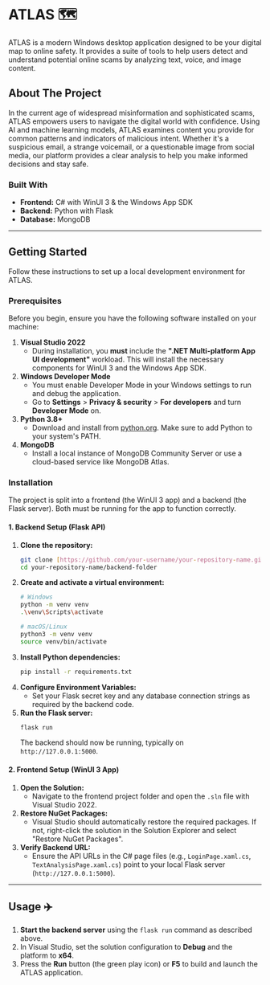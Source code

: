 # ATLAS 🗺️

ATLAS is a modern Windows desktop application designed to be your digital map to online safety. It provides a suite of tools to help users detect and understand potential online scams by analyzing text, voice, and image content.

## About The Project

In the current age of widespread misinformation and sophisticated scams, ATLAS empowers users to navigate the digital world with confidence. Using AI and machine learning models, ATLAS examines content you provide for common patterns and indicators of malicious intent. Whether it's a suspicious email, a strange voicemail, or a questionable image from social media, our platform provides a clear analysis to help you make informed decisions and stay safe.

### Built With

* **Frontend:** C# with WinUI 3 & the Windows App SDK
* **Backend:** Python with Flask
* **Database:** MongoDB

---

## Getting Started

Follow these instructions to set up a local development environment for ATLAS.

### Prerequisites

Before you begin, ensure you have the following software installed on your machine:

1.  **Visual Studio 2022**
    * During installation, you **must** include the **".NET Multi-platform App UI development"** workload. This will install the necessary components for WinUI 3 and the Windows App SDK. 
2.  **Windows Developer Mode**
    * You must enable Developer Mode in your Windows settings to run and debug the application.
    * Go to **Settings** > **Privacy & security** > **For developers** and turn **Developer Mode** on.
3.  **Python 3.8+**
    * Download and install from [python.org](https://www.python.org/). Make sure to add Python to your system's PATH.
4.  **MongoDB**
    * Install a local instance of MongoDB Community Server or use a cloud-based service like MongoDB Atlas.

### Installation

The project is split into a frontend (the WinUI 3 app) and a backend (the Flask server). Both must be running for the app to function correctly.

#### 1. Backend Setup (Flask API)

1.  **Clone the repository:**
    ```sh
    git clone [https://github.com/your-username/your-repository-name.git](https://github.com/your-username/your-repository-name.git)
    cd your-repository-name/backend-folder
    ```
2.  **Create and activate a virtual environment:**
    ```sh
    # Windows
    python -m venv venv
    .\venv\Scripts\activate

    # macOS/Linux
    python3 -m venv venv
    source venv/bin/activate
    ```
3.  **Install Python dependencies:**
    ```sh
    pip install -r requirements.txt
    ```
4.  **Configure Environment Variables:**
    * Set your Flask secret key and any database connection strings as required by the backend code.
5.  **Run the Flask server:**
    ```sh
    flask run
    ```
    The backend should now be running, typically on `http://127.0.0.1:5000`.

#### 2. Frontend Setup (WinUI 3 App)

1.  **Open the Solution:**
    * Navigate to the frontend project folder and open the `.sln` file with Visual Studio 2022.
2.  **Restore NuGet Packages:**
    * Visual Studio should automatically restore the required packages. If not, right-click the solution in the Solution Explorer and select "Restore NuGet Packages".
3.  **Verify Backend URL:**
    * Ensure the API URLs in the C# page files (e.g., `LoginPage.xaml.cs`, `TextAnalysisPage.xaml.cs`) point to your local Flask server (`http://127.0.0.1:5000`).

---

## Usage ✈️

1.  **Start the backend server** using the `flask run` command as described above.
2.  In Visual Studio, set the solution configuration to **Debug** and the platform to **x64**.
3.  Press the **Run** button (the green play icon) or **F5** to build and launch the ATLAS application.
